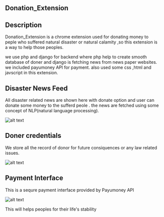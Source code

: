 ## Donation_Extension

## Description

Donation_Extension is a chrome extension used for donating money to peple who suffered 
natural disaster or natural calamity ,so this extension is a way to help those peoples.

we use php and django for backend where php help to create smooth database of doner and 
django is fetching news from news paper websites. we included payumoney API for payment.
also used some css ,html and javscript in this extension.

## Disaster News Feed

All disaster related news are shown here with donate option and user can donate some money
to the sufferd peole . the news are fetched using some concept of NLP(natural language
processing).

![alt text](https://i.imgur.com/WDDoTME.png)

## Doner credentials

We store all the record of donor for future consiquences or any law related issues.

![alt text](https://i.imgur.com/eCz2j0z.png?1)

## Payment Interface

This is a sequre payment interface provided by Payumoney API

![alt text](https://i.imgur.com/ff5GsHp.png)

This will helps peoples for their life's stability

